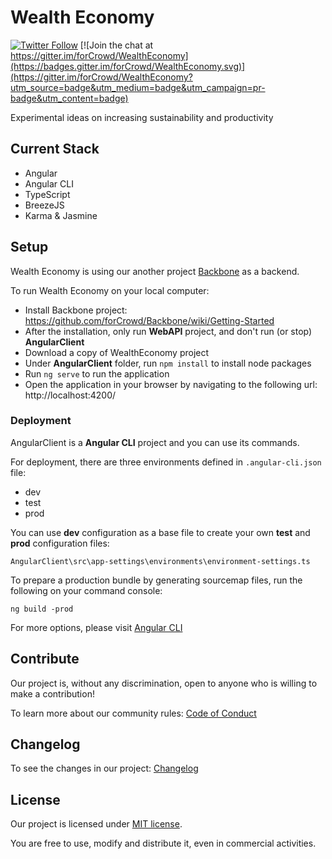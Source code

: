 # Wealth Economy

[![Twitter Follow](https://img.shields.io/twitter/follow/forCrowd.svg?style=social)](https://twitter.com/forCrowd)
[![Join the chat at https://gitter.im/forCrowd/WealthEconomy](https://badges.gitter.im/forCrowd/WealthEconomy.svg)](https://gitter.im/forCrowd/WealthEconomy?utm_source=badge&utm_medium=badge&utm_campaign=pr-badge&utm_content=badge)

Experimental ideas on increasing sustainability and productivity

## Current Stack

* Angular
* Angular CLI
* TypeScript
* BreezeJS
* Karma & Jasmine

## Setup

Wealth Economy is using our another project [Backbone](https://github.com/forCrowd/Backbone) as a backend.

To run Wealth Economy on your local computer:
* Install Backbone project: https://github.com/forCrowd/Backbone/wiki/Getting-Started
* After the installation, only run **WebAPI** project, and don't run (or stop) **AngularClient**
* Download a copy of WealthEconomy project
* Under **AngularClient** folder, run `npm install` to install node packages
* Run `ng serve` to run the application
* Open the application in your browser by navigating to the following url:
http://localhost:4200/

### Deployment

AngularClient is a **Angular CLI** project and you can use its commands.

For deployment, there are three environments defined in `.angular-cli.json` file:
* dev
* test
* prod

You can use **dev** configuration as a base file to create your own **test** and **prod** configuration files:

    AngularClient\src\app-settings\environments\environment-settings.ts

To prepare a production bundle by generating sourcemap files, run the following on your command console:

    ng build -prod

For more options, please visit [Angular CLI](https://github.com/angular/angular-cli)

## Contribute

Our project is, without any discrimination, open to anyone who is willing to make a contribution!  

To learn more about our community rules: [Code of Conduct](/CODE_OF_CONDUCT.md)

## Changelog

To see the changes in our project: [Changelog](/CHANGELOG.md)

## License

Our project is licensed under [MIT license](/LICENSE).

You are free to use, modify and distribute it, even in commercial activities.
